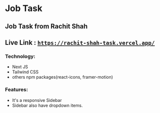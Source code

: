 # Job Task

## Job Task from Rachit Shah

## Live Link : [`https://rachit-shah-task.vercel.app/`](https://rachit-shah-task.vercel.app/)

### Technology:

- Next JS
- Tailwind CSS
- others npm packages(react-icons, framer-motion)

### Features:

- It's a responsive Sidebar
- Sidebar also have dropdown items.
